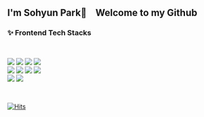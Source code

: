 <!--
### Hi there 👋
**ParkSohyunee/ParkSohyunee** is a ✨ _special_ ✨ repository because its `README.md` (this file) appears on your GitHub profile.

Here are some ideas to get you started:

- 🔭 I’m currently working on ...
- 🌱 I’m currently learning ...
- 👯 I’m looking to collaborate on ...
- 🤔 I’m looking for help with ...
- 💬 Ask me about ...
- 📫 How to reach me: ...
- 😄 Pronouns: ...
- ⚡ Fun fact: ...
-->

<h2>I'm Sohyun Park👋 &nbsp;&nbsp; Welcome to my Github</h2> 

### ✨ Frontend Tech Stacks
<br/>

<img src="https://img.shields.io/badge/HTML5-E34F26?style=flat-square&logo=html5&logoColor=white"/></t>
<img src="https://img.shields.io/badge/CSS3-1572B6?style=flat-square&logo=css3&logoColor=white"/>
<img src="https://img.shields.io/badge/JavaScript-ffb13b?style=flat-square&logo=javascript&logoColor=white"/>
<img src="https://img.shields.io/badge/TypeScript-3178C6?style=flat-square&logo=TypeScript&logoColor=white"/>
<br/>
<img src="https://img.shields.io/badge/React-%2361DAFB?style=flat-square&logo=React&logoColor=white"/></t>
<img src="https://img.shields.io/badge/Next.js-%23000000?style=flat-square&logo=Next.js&logoColor=white"/>
<img src="https://img.shields.io/badge/Recoil-%233578E5?style=flat-square&logo=Recoil&logoColor=white"/>
<img src="https://img.shields.io/badge/ApolloClient-%23311C87?style=flat-square&logo=apollographql&logoColor=white"/>
<br/>
<img src="https://img.shields.io/badge/Tailwindcss-%2306B6D4?style=flat-square&logo=Tailwindcss&logoColor=white"/></t>
<img src="https://img.shields.io/badge/Styledcomponents%20%2F%20Emotion-%23DB7093?style=flat-square&logo=styledcomponents&logoColor=white"/>

<br/>

[![Hits](https://hits.seeyoufarm.com/api/count/incr/badge.svg?url=https%3A%2F%2Fgithub.com%2FParkSohyunee&count_bg=%23FBEAFF&title_bg=%23845EC2&icon=&icon_color=%23E7E7E7&title=hits&edge_flat=false)](https://hits.seeyoufarm.com)
